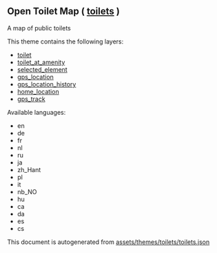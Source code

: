 [//]: # (WARNING: this file is automatically generated. Please find the sources at the bottom and edit those sources)

 Open Toilet Map ( [toilets](https://mapcomplete.osm.be/toilets) ) 
-------------------------------------------------------------------



A map of public toilets

This theme contains the following layers:



  - [toilet](../Layers/toilet.md)
  - [toilet_at_amenity](../Layers/toilet_at_amenity.md)
  - [selected_element](../Layers/selected_element.md)
  - [gps_location](../Layers/gps_location.md)
  - [gps_location_history](../Layers/gps_location_history.md)
  - [home_location](../Layers/home_location.md)
  - [gps_track](../Layers/gps_track.md)


Available languages:



  - en
  - de
  - fr
  - nl
  - ru
  - ja
  - zh_Hant
  - pl
  - it
  - nb_NO
  - hu
  - ca
  - da
  - es
  - cs
 

This document is autogenerated from [assets/themes/toilets/toilets.json](https://github.com/pietervdvn/MapComplete/blob/develop/assets/themes/toilets/toilets.json)
